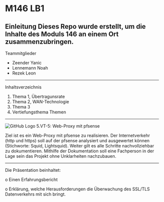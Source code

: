 # M146 LB1

Einleitung
Dieses Repo wurde erstellt, um die Inhalte des Moduls 146 an einem Ort zusammenzubringen.
---
Teammitglieder

- Zeender Yanic 
- Lennemann Noah
- Rezek Leon

---
Inhaltsverzeichnis
1. Thema 1, Übertragunsrate
2. Thema 2, WAN-Technologie
3. Thema 3
4. Vertiefungsthema
Themen
---
![GitHub Logo](https://www.pro-fekt.de/media/image/31/70/44/pfSenseColorLogoRegisteredRGB.png)
5.VT-5: Web-Proxy mit pfsense 

Ziel ist es ein Web-Proxy mit pfsense zu realisieren. Der Internetverkehr (http und https) soll auf der pfsense analysiert und ausgewertet können (Stichworte: Squid, Lightsquid). Weiter gilt es alle Schritte nachvollziehbar zu dokumentieren. Mithilfe der Dokumentation soll eine Fachperson in der Lage sein das Projekt ohne Unklarheiten nachzubauen.

--- 
Die Präsentation beinhaltet:

o Einen Erfahrungsbericht

o Erklärung, welche Herausforderungen die Überwachung des SSL/TLS Datenverkehrs mit sich bringt.
